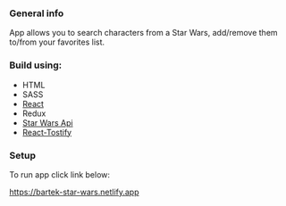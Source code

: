 ### General info

App allows you to search characters from a Star Wars, add/remove them to/from your favorites list.

### Build using:

- HTML
- SASS
- [React](https://create-react-app.dev/docs/getting-started)
- Redux
- [Star Wars Api](https://swapi.dev/)
- [React-Tostify](https://fkhadra.github.io/react-toastify/how-to-style)

### Setup

To run app click link below:

https://bartek-star-wars.netlify.app
